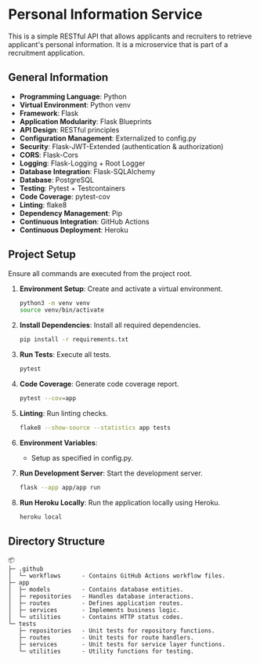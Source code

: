 # Personal Information Service
This is a simple RESTful API that allows applicants and recruiters to retrieve applicant's personal information. It is a microservice that is part of a recruitment application.
## General Information
- **Programming Language**: Python
- **Virtual Environment**: Python venv
- **Framework**: Flask
- **Application Modularity**: Flask Blueprints 
- **API Design**: RESTful principles
- **Configuration Management**: Externalized to config.py
- **Security**: Flask-JWT-Extended (authentication & authorization)
- **CORS**: Flask-Cors
- **Logging**: Flask-Logging + Root Logger
- **Database Integration**: Flask-SQLAlchemy
- **Database**: PostgreSQL
- **Testing**: Pytest + Testcontainers
- **Code Coverage**: pytest-cov
- **Linting**: flake8
- **Dependency Management**: Pip
- **Continuous Integration**: GitHub Actions
- **Continuous Deployment**: Heroku

## Project Setup
Ensure all commands are executed from the project root.

1. **Environment Setup**: Create and activate a virtual environment.
    ```bash
    python3 -m venv venv
    source venv/bin/activate
    ```

2. **Install Dependencies**: Install all required dependencies.
    ```bash
    pip install -r requirements.txt
    ```

3. **Run Tests**: Execute all tests.
    ```bash
    pytest
    ```

4. **Code Coverage**: Generate code coverage report.
    ```bash
    pytest --cov=app
    ```

5. **Linting**: Run linting checks.
    ```bash
   flake8 --show-source --statistics app tests
    ```

6. **Environment Variables**:
   - Setup as specified in config.py.


7. **Run Development Server**: Start the development server.
    ```bash
    flask --app app/app run
    ```

8. **Run Heroku Locally**: Run the application locally using Heroku.
    ```bash
    heroku local
    ```

## Directory Structure

```
📦 
├─ .github
│  └─ workflows      - Contains GitHub Actions workflow files.
├─ app
│  ├─ models         - Contains database entities.
│  ├─ repositories   - Handles database interactions.
│  ├─ routes         - Defines application routes.
│  ├─ services       - Implements business logic.
│  └─ utilities      - Contains HTTP status codes.
└─ tests
   ├─ repositories   - Unit tests for repository functions.
   ├─ routes         - Unit tests for route handlers.
   ├─ services       - Unit tests for service layer functions.
   └─ utilities      - Utility functions for testing.
```